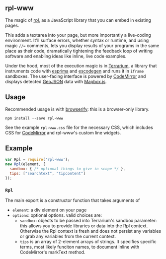 ## rpl-www

The magic of [rpl](https://github.com/tmcw/rpl), as a JavaScript library that you
can embed in existing pages.

This adds a textarea into your page, but more importantly a live-coding environment.
It'll surface errors, whether syntax or runtime, and using magic `//=` comments,
lets you display results of your programs in the same place as their code,
dramatically tightening the feedback loop of writing software and enabling
ideas like inline, live code examples.

Under the hood, most of the execution magic is in [Terrarium](https://github.com/tmcw/terrarium),
a library that instruments code with [esprima](http://esprima.org/) and
[escodegen](https://github.com/estools/escodegen) and runs it in `iframe` sandboxes.
The user-facing interface is powered by [CodeMirror](http://codemirror.net/)
and displays detected [GeoJSON](http://geojson.org/) data with
[Mapbox.js](https://www.mapbox.com/mapbox.js/).

## Usage

Recommended usage is with [browserify](http://browserify.org/): this is a
browser-only library.

    npm install --save rpl-www

See the example `rpl-www.css` file for the necessary CSS, which includes
CSS for [CodeMirror](http://codemirror.net/) and rpl-www's custom line widgets.

## Example

```js
var Rpl = require('rpl-www');
new Rpl(element, {
  sandbox: { /* optional things to give in scope */ },
  tips: ["searchtext", "tipcontent"]
});
```

### `Rpl`

The main export is a constructor function that takes arguments of

* `element`: a div element on your page
* `options`: optional options. valid choices are:
  * `sandbox`: objects to be passed into Terrarium's sandbox parameter:
  this allows you to provide libraries or data into the Rpl context. Otherwise
  the Rpl context is fresh and does not persist any variables or grab any
  variables from the current context.
  * `tips` is an array of 2-element arrays of strings. It specifies specific
  terms, most likely funciton names, to document inline with CodeMirror's
  markText method.
